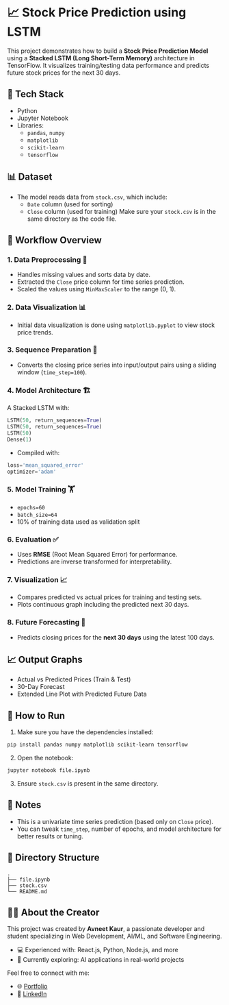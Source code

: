 
# 📈 Stock Price Prediction using LSTM

This project demonstrates how to build a **Stock Price Prediction Model** using a **Stacked LSTM (Long Short-Term Memory)** architecture in TensorFlow. It visualizes training/testing data performance and predicts future stock prices for the next 30 days.

## 🧰 Tech Stack
- Python
- Jupyter Notebook
- Libraries:
  - `pandas`, `numpy`
  - `matplotlib`
  - `scikit-learn`
  - `tensorflow`


## 📊 Dataset
- The model reads data from `stock.csv`, which include:
  - `Date` column (used for sorting)
  - `Close` column (used for training)
Make sure your `stock.csv` is in the same directory as the code file.


## 🔄 Workflow Overview

### 1. **Data Preprocessing** 🧹
- Handles missing values and sorts data by date.
- Extracted the `Close` price column for time series prediction.
- Scaled the values using `MinMaxScaler` to the range (0, 1).

### 2. **Data Visualization** 📊
- Initial data visualization is done using `matplotlib.pyplot` to view stock price trends.

### 3. **Sequence Preparation** 🧩
- Converts the closing price series into input/output pairs using a sliding window (`time_step=100`).

### 4. **Model Architecture** 🏗️
A Stacked LSTM with:
```python
LSTM(50, return_sequences=True)
LSTM(50, return_sequences=True)
LSTM(50)
Dense(1)
```

- Compiled with:
```python
loss='mean_squared_error'
optimizer='adam'
```

### 5. **Model Training** 🏋️
- `epochs=60`
- `batch_size=64`
- 10% of training data used as validation split

### 6. **Evaluation** ✅ 
- Uses **RMSE** (Root Mean Squared Error) for performance.
- Predictions are inverse transformed for interpretability.

### 7. **Visualization** 📈
- Compares predicted vs actual prices for training and testing sets.
- Plots continuous graph including the predicted next 30 days.

### 8. **Future Forecasting** 🔮
- Predicts closing prices for the **next 30 days** using the latest 100 days.



## 📈 Output Graphs
- Actual vs Predicted Prices (Train & Test)
- 30-Day Forecast
- Extended Line Plot with Predicted Future Data



## 🧪 How to Run

1. Make sure you have the dependencies installed:
```bash
pip install pandas numpy matplotlib scikit-learn tensorflow
```

2. Open the notebook:
```bash
jupyter notebook file.ipynb
```

3. Ensure `stock.csv` is present in the same directory.



## 📌 Notes
- This is a univariate time series prediction (based only on `Close` price).
- You can tweak `time_step`, number of epochs, and model architecture for better results or tuning.



## 📍 Directory Structure
```
.
├── file.ipynb
├── stock.csv
└── README.md
```



## 👩‍💻 About the Creator

This project was created by **Avneet Kaur**, a passionate developer and student specializing in Web Development, AI/ML, and Software Engineering.

- 💻 Experienced with: React.js, Python, Node.js, and more
- 🌱 Currently exploring: AI applications in real-world projects

Feel free to connect with me:
- 🌐 [Portfolio](https://avneet-kaur.framer.website)
- 💼 [LinkedIn](https://linkedin.com/in/avneet-kaur2)
